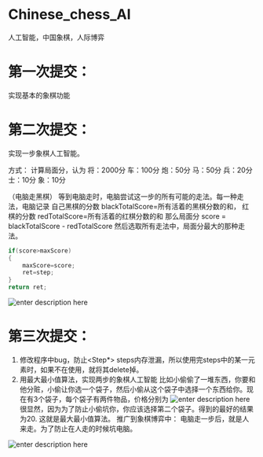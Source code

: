 # Chinese_chess_AI
人工智能，中国象棋，人际博弈

# 第一次提交：
实现基本的象棋功能
# 第二次提交：
实现一步象棋人工智能。

方式：
计算局面分，认为
将：2000分
车：100分
炮：50分
马：50分
兵：20分
士：10分
象：10分

（电脑走黑棋）
等到电脑走时，电脑尝试这一步的所有可能的走法。每一种走法，电脑记录
自己黑棋的分数 blackTotalScore=所有活着的黑棋分数的和，
红棋的分数 redTotalScore=所有活着的红棋分数的和
那么局面分 score = blackTotalScore - redTotalScore
然后选取所有走法中，局面分最大的那种走法。

```cpp
if(score>maxScore)
{
    maxScore=score;
    ret=step;
}
return ret;
```
![enter description here][1]
# 第三次提交：
1. 修改程序中bug，防止<Step*> steps内存泄漏，所以使用完steps中的某一元素时，如果不在使用，就将其delete掉。
2. 用最大最小值算法，实现两步的象棋人工智能
比如小偷偷了一堆东西，你要和他分赃，小偷让你选一个袋子，然后小偷从这个袋子中选择一个东西给你。现在有3个袋子，每个袋子有两件物品，价格分别为
![enter description here][2]
很显然，因为为了防止小偷坑你，你应该选择第二个袋子。得到的最好的结果为20. 这就是最大最小值算法。
推广到象棋博弈中：
电脑走一步后，就是人来走。为了防止在人走的时候坑电脑。
    
![enter description here][3]


  [1]: ./images/1.png "1.png"
  [2]: ./images/2.png "2.png"
  [3]: ./images/3.png "3.png"
